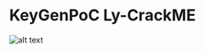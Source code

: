 # KeyGenPoC Ly-CrackME
![alt text](https://3.bp.blogspot.com/-UoOGDmVWgE0/WmWK38JD0fI/AAAAAAAAC3g/pVcgwNm-63IwI3WmfIT6dBSdDDb31gu6gCLcBGAs/s1600/fixmeEASTER_EGGS.gif)
